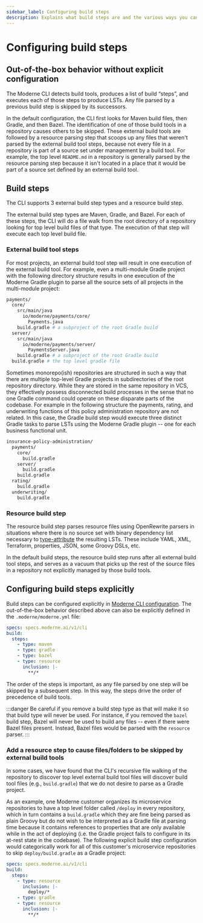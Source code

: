```yaml
---
sidebar_label: Configuring build steps
description: Explains what build steps are and the various ways you can configure them.
---
```


# Configuring build steps

## Out-of-the-box behavior without explicit configuration

The Moderne CLI detects build tools, produces a list of build “steps”, and executes each of those steps to produce LSTs. Any file parsed by a previous build step is skipped by its successors.

In the default configuration, the CLI first looks for Maven build files, then Gradle, and then Bazel. The identification of one of those build tools in a repository causes others to be skipped. These external build tools are followed by a resource parsing step that scoops up any files that weren't parsed by the external build tool steps, because not every file in a repository is part of a source set under management by a build tool. For example, the top level `README.md` in a repository is generally parsed by the resource parsing step because it isn't located in a place that it would be part of a source set defined by an external build tool.

## Build steps

The CLI supports 3 external build step types and a resource build step.

The external build step types are Maven, Gradle, and Bazel. For each of these steps, the CLI will do a file walk from the root directory of a repository looking for top level build files of that type. The execution of that step will execute each top level build file.

### External build tool steps

For most projects, an external build tool step will result in one execution of the external build tool. For example, even a multi-module Gradle project with the following directory structure results in one execution of the Moderne Gradle plugin to parse all the source sets of all projects in the multi-module project:

```bash
payments/
  core/
    src/main/java
      io/moderne/payments/core/
        Payments.java
    build.gradle # a subproject of the root Gradle build
  server/
    src/main/java
      io/moderne/payments/server/
        PaymentsServer.java
    build.gradle # a subproject of the root Gradle build
  build.gradle # the top level gradle file
```

Sometimes monorepo(ish) repositories are structured in such a way that there are multiple top-level Gradle projects in subdirectories of the root repository directory. While they are stored in the same repository in VCS, they effectively possess disconnected build processes in the sense that no one Gradle command could operate on these disparate parts of the codebase. For example in the following structure the payments, rating, and underwriting functions of this policy administration repository are not related. In this case, the Gradle build step would execute three distinct Gradle tasks to parse LSTs using the Moderne Gradle plugin -- one for each business functional unit.

```bash
insurance-policy-administration/
  payments/
    core/
      build.gradle
    server/
      build.gradle
    build.gradle
  rating/
    build.gradle
  underwriting/
    build.gradle
```

### Resource build step

The resource build step parses resource files using OpenRewrite parsers in situations where there is no source set with binary dependency list necessary to [type-attribute](https://docs.openrewrite.org/concepts-and-explanations/lossless-semantic-trees) the resulting LSTs. These include YAML, XML, Terraform, properties, JSON, some Groovy DSLs, etc.

In the default build steps, the resource build step runs after all external build tool steps, and serves as a vacuum that picks up the rest of the source files in a repository not explicitly managed by those build tools.

## Configuring build steps explicitly

Build steps can be configured explicitly in [Moderne CLI configuration](./layer-config-cli.md). The out-of-the-box behavior described above can also be explicitly defined in the `.moderne/moderne.yml` file:

```yaml
specs: specs.moderne.ai/v1/cli
build:
  steps:
    - type: maven
    - type: gradle
    - type: bazel
    - type: resource
      inclusion: |-
        **/*
```

The order of the steps is important, as any file parsed by one step will be skipped by a subsequent step. In this way, the steps drive the order of precedence of build tools.

:::danger
Be careful if you remove a build step type as that will make it so that build type will never be used. For instance, if you removed the `bazel` build step, Bazel will never be used to build any files -- even if there were Bazel files present. Instead, Bazel files would be parsed with the `resource` parser.
:::

### Add a resource step to cause files/folders to be skipped by external build tools

In some cases, we have found that the CLI's recursive file walking of the repository to discover top level external build tool files will discover build tool files (e.g., `build.gradle`) that we do not desire to parse as a Gradle project.

As an example, one Moderne customer organizes its microservice repositories to have a top level folder called `/deploy` in every repository, which in turn contains a `build.gradle` which they are fine being parsed as plain Groovy but do not wish to be interpreted as a Gradle file at parsing time because it contains references to properties that are only available while in the act of deploying (i.e. the Gradle project fails to configure in its at-rest state in the codebase). The following explicit build step configuration would categorically work for all of this customer's microservice repositories to skip `deploy/build.gradle` as a Gradle project:

```yaml
specs: specs.moderne.ai/v1/cli
build:
  steps:
    - type: resource
      inclusion: |-
        deploy/*
    - type: gradle
    - type: resource
      inclusion: |-
        **/*
```
